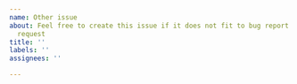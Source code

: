 ```yaml
---
name: Other issue
about: Feel free to create this issue if it does not fit to bug report or feature
  request
title: ''
labels: ''
assignees: ''

---
```



